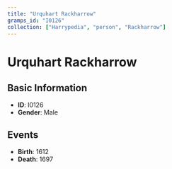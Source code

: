 ```yaml
---
title: "Urquhart Rackharrow"
gramps_id: "I0126"
collection: ["Harrypedia", "person", "Rackharrow"]
---
```


# Urquhart Rackharrow

## Basic Information

- **ID**: I0126
- **Gender**: Male

## Events

- **Birth**: 1612
- **Death**: 1697

